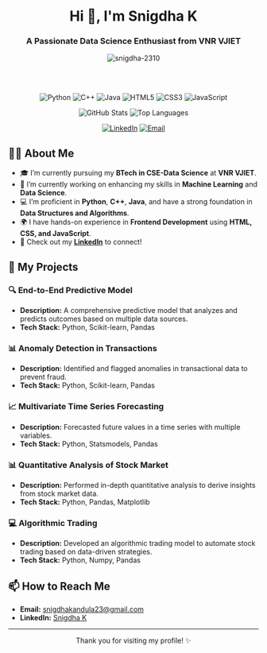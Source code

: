 <h1 align="center">Hi 👋, I'm Snigdha K</h1>
<h3 align="center">A Passionate Data Science Enthusiast from VNR VJIET</h3>
<p align="center">
  <img src="https://komarev.com/ghpvc/?username=snigdha-2310&label=Profile%20views&color=0e75b6&style=flat" alt="snigdha-2310" />
</p>

<br>
<br>

<p align="center">
  <img src="https://img.shields.io/badge/Python-3776AB?style=for-the-badge&logo=python&logoColor=white" alt="Python" />
  <img src="https://img.shields.io/badge/C++-00599C?style=for-the-badge&logo=cplusplus&logoColor=white" alt="C++" />
  <img src="https://img.shields.io/badge/Java-007396?style=for-the-badge&logo=java&logoColor=white" alt="Java" />
  <img src="https://img.shields.io/badge/HTML5-E34F26?style=for-the-badge&logo=html5&logoColor=white" alt="HTML5" />
  <img src="https://img.shields.io/badge/CSS3-1572B6?style=for-the-badge&logo=css3&logoColor=white" alt="CSS3" />
  <img src="https://img.shields.io/badge/JavaScript-F7DF1E?style=for-the-badge&logo=javascript&logoColor=black" alt="JavaScript" />
</p>

<p align="center">
  <img src="https://github-readme-stats.vercel.app/api?username=snigdha-2310&show_icons=true&theme=radical" alt="GitHub Stats" />
  <img src="https://github-readme-stats.vercel.app/api/top-langs/?username=snigdha-2310&layout=compact&theme=radical" alt="Top Languages" />
</p>

<p align="center">
  <a href="https://linkedin.com/in/snigdha-k-275673275"><img src="https://img.shields.io/badge/LinkedIn-0A66C2?style=for-the-badge&logo=linkedin&logoColor=white" alt="LinkedIn" /></a>
  <a href="mailto:snigdhakandula23@gmail.com"><img src="https://img.shields.io/badge/Email-D14836?style=for-the-badge&logo=gmail&logoColor=white" alt="Email" /></a>
</p>

## 👩‍💻 About Me

- 🎓 I’m currently pursuing my **BTech in CSE-Data Science** at **VNR VJIET**.
- 🌱 I’m currently working on enhancing my skills in **Machine Learning** and **Data Science**.
- 💻 I’m proficient in **Python**, **C++**, **Java**, and have a strong foundation in **Data Structures and Algorithms**.
- 🌍 I have hands-on experience in **Frontend Development** using **HTML, CSS, and JavaScript**.
- 💼 Check out my **[LinkedIn](https://linkedin.com/in/snigdha-k-275673275)** to connect!

## 🚀 My Projects

### 🔍 End-to-End Predictive Model
- **Description:** A comprehensive predictive model that analyzes and predicts outcomes based on multiple data sources.
- **Tech Stack:** Python, Scikit-learn, Pandas

### 📊 Anomaly Detection in Transactions
- **Description:** Identified and flagged anomalies in transactional data to prevent fraud.
- **Tech Stack:** Python, Scikit-learn, Pandas

### 📈 Multivariate Time Series Forecasting
- **Description:** Forecasted future values in a time series with multiple variables.
- **Tech Stack:** Python, Statsmodels, Pandas

### 📊 Quantitative Analysis of Stock Market
- **Description:** Performed in-depth quantitative analysis to derive insights from stock market data.
- **Tech Stack:** Python, Pandas, Matplotlib

### 💻 Algorithmic Trading
- **Description:** Developed an algorithmic trading model to automate stock trading based on data-driven strategies.
- **Tech Stack:** Python, Numpy, Pandas

## 📫 How to Reach Me

- **Email:** [snigdhakandula23@gmail.com](mailto:snigdhakandula23@gmail.com)
- **LinkedIn:** [Snigdha K](https://linkedin.com/in/snigdha-k-275673275)

---

<p align="center">Thank you for visiting my profile! ✨</p>
